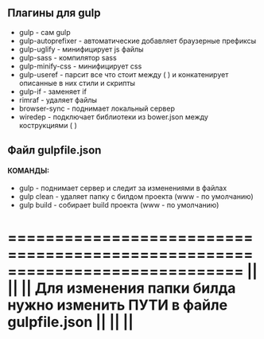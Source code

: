 ## Плагины для gulp

+ gulp  - сам gulp
+ gulp-autoprefixer - автоматические добавляет браузерные префиксы
+ gulp-uglify - минифицирует js файлы
+ gulp-sass - компилятор sass
+ gulp-minify-css - минифицирует css
+ gulp-useref - парсит все что стоит между
              (<!--build:css file.css--> <!--endbuild-->) и конкатенирует
              описанные в них стили и скрипты
+ gulp-if - заменяет if
+ rimraf - удаляет файлы
+ browser-sync - поднимает локальный сервер
+ wiredep - подключает библиотеки из bower.json между кострукциями
          (<!-- bower:js --> <!-- endbower -->)

## Файл gulpfile.json

#### КОМАНДЫ:

+ gulp - поднимает сервер и следит за изменениями в файлах
+ gulp clean - удаляет папку с билдом проекта (www - по умолчанию)
+ gulp build - собирает build проекта (www - по умолчанию)

=============================================================================
||                                                                         ||
||   Для изменения папки билда нужно изменить ПУТИ в файле gulpfile.json   ||
||                                                                         ||
=============================================================================

